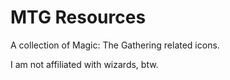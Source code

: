 # MTG Resources
A collection of Magic: The Gathering related icons.
<p>I am not affiliated with wizards, btw. </p>
